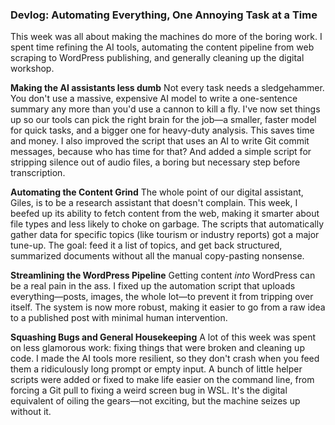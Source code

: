 ### Devlog: Automating Everything, One Annoying Task at a Time

This week was all about making the machines do more of the boring work. I spent time refining the AI tools, automating the content pipeline from web scraping to WordPress publishing, and generally cleaning up the digital workshop.

**Making the AI assistants less dumb**
Not every task needs a sledgehammer. You don't use a massive, expensive AI model to write a one-sentence summary any more than you'd use a cannon to kill a fly. I've now set things up so our tools can pick the right brain for the job—a smaller, faster model for quick tasks, and a bigger one for heavy-duty analysis. This saves time and money. I also improved the script that uses an AI to write Git commit messages, because who has time for that? And added a simple script for stripping silence out of audio files, a boring but necessary step before transcription.

**Automating the Content Grind**
The whole point of our digital assistant, Giles, is to be a research assistant that doesn't complain. This week, I beefed up its ability to fetch content from the web, making it smarter about file types and less likely to choke on garbage. The scripts that automatically gather data for specific topics (like tourism or industry reports) got a major tune-up. The goal: feed it a list of topics, and get back structured, summarized documents without all the manual copy-pasting nonsense.

**Streamlining the WordPress Pipeline**
Getting content *into* WordPress can be a real pain in the ass. I fixed up the automation script that uploads everything—posts, images, the whole lot—to prevent it from tripping over itself. The system is now more robust, making it easier to go from a raw idea to a published post with minimal human intervention.

**Squashing Bugs and General Housekeeping**
A lot of this week was spent on less glamorous work: fixing things that were broken and cleaning up code. I made the AI tools more resilient, so they don't crash when you feed them a ridiculously long prompt or empty input. A bunch of little helper scripts were added or fixed to make life easier on the command line, from forcing a Git pull to fixing a weird screen bug in WSL. It's the digital equivalent of oiling the gears—not exciting, but the machine seizes up without it.
